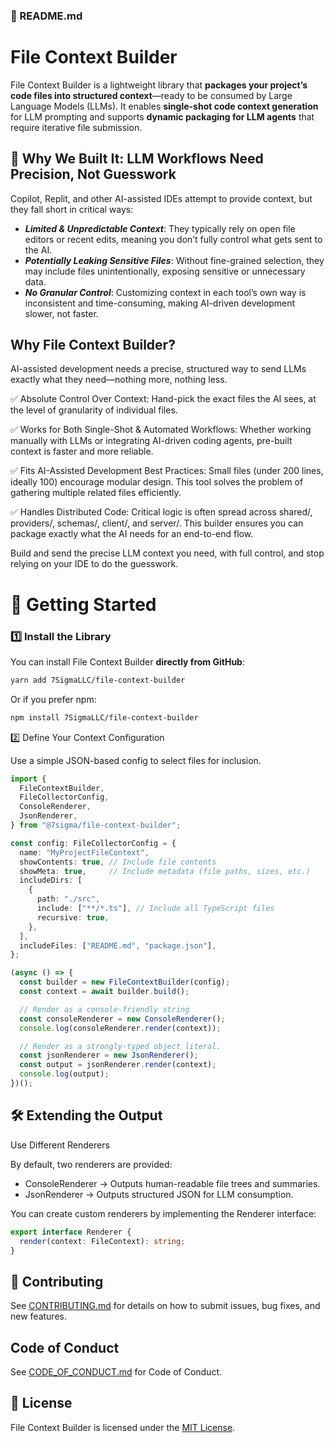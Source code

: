 ### **📜 README.md**

# File Context Builder

File Context Builder is a lightweight library that **packages your project’s code files into structured context**—ready to be consumed by Large Language Models (LLMs). It enables **single-shot code context generation** for LLM prompting and supports **dynamic packaging for LLM agents** that require iterative file submission.

## 🎯 Why We Built It: LLM Workflows Need Precision, Not Guesswork

Copilot, Replit, and other AI-assisted IDEs attempt to provide context, but they fall short in critical ways:

 - ***Limited & Unpredictable Context***: They typically rely on open file editors or recent edits, meaning you don’t fully control what gets sent to the AI.
 - ***Potentially Leaking Sensitive Files***: Without fine-grained selection, they may include files unintentionally, exposing sensitive or unnecessary data.
 - ***No Granular Control***: Customizing context in each tool’s own way is inconsistent and time-consuming, making AI-driven development slower, not faster.

## Why File Context Builder?

AI-assisted development needs a precise, structured way to send LLMs exactly what they need—nothing more, nothing less.

✅ Absolute Control Over Context: Hand-pick the exact files the AI sees, at the level of granularity of individual files.

✅ Works for Both Single-Shot & Automated Workflows: Whether working manually with LLMs or integrating AI-driven coding agents, pre-built context is faster and more reliable.

✅ Fits AI-Assisted Development Best Practices: Small files (under 200 lines, ideally 100) encourage modular design. This tool solves the problem of gathering multiple related files efficiently.

✅ Handles Distributed Code: Critical logic is often spread across shared/, providers/, schemas/, client/, and server/. This builder ensures you can package exactly what the AI needs for an end-to-end flow.

Build and send the precise LLM context you need, with full control, and stop relying on your IDE to do the guesswork.


# 🚀 Getting Started

### **1️⃣ Install the Library**
You can install File Context Builder **directly from GitHub**:

```bash
yarn add 7SigmaLLC/file-context-builder
```

Or if you prefer npm:

```bash
npm install 7SigmaLLC/file-context-builder
```

2️⃣ Define Your Context Configuration

Use a simple JSON-based config to select files for inclusion.

```ts
import {
  FileContextBuilder,
  FileCollectorConfig,
  ConsoleRenderer,
  JsonRenderer,
} from "@7sigma/file-context-builder";

const config: FileCollectorConfig = {
  name: "MyProjectFileContext",
  showContents: true, // Include file contents
  showMeta: true,     // Include metadata (file paths, sizes, etc.)
  includeDirs: [
    {
      path: "./src",
      include: ["**/*.ts"], // Include all TypeScript files
      recursive: true,
    },
  ],
  includeFiles: ["README.md", "package.json"],
};

(async () => {
  const builder = new FileContextBuilder(config);
  const context = await builder.build();

  // Render as a console-friendly string
  const consoleRenderer = new ConsoleRenderer();
  console.log(consoleRenderer.render(context));

  // Render as a strongly-typed object literal.
  const jsonRenderer = new JsonRenderer();
  const output = jsonRenderer.render(context);
  console.log(output);
})();
```

## 🛠️ Extending the Output

Use Different Renderers

By default, two renderers are provided:
 - ConsoleRenderer → Outputs human-readable file trees and summaries.
 - JsonRenderer → Outputs structured JSON for LLM consumption.

You can create custom renderers by implementing the Renderer interface:

```ts
export interface Renderer {
  render(context: FileContext): string;
}
```

## 🤝 Contributing

See [CONTRIBUTING.md](./CONTRIBUTING.md) for details on how to submit issues, bug fixes, and new features.

## Code of Conduct

See [CODE_OF_CONDUCT.md](./CODE_OF_CONDUCT.md) for Code of Conduct.


## 📜 License

File Context Builder is licensed under the [MIT License](./LICENSE.md).
